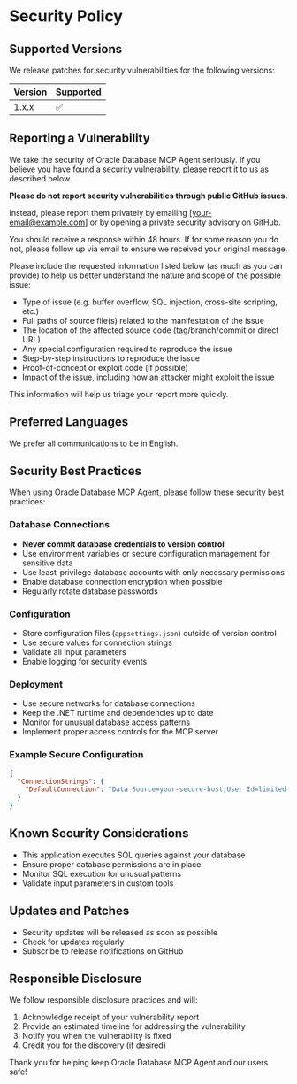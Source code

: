 # Security Policy

## Supported Versions

We release patches for security vulnerabilities for the following versions:

| Version | Supported          |
| ------- | ------------------ |
| 1.x.x   | :white_check_mark: |

## Reporting a Vulnerability

We take the security of Oracle Database MCP Agent seriously. If you believe you have found a security vulnerability, please report it to us as described below.

**Please do not report security vulnerabilities through public GitHub issues.**

Instead, please report them privately by emailing [your-email@example.com] or by opening a private security advisory on GitHub.

You should receive a response within 48 hours. If for some reason you do not, please follow up via email to ensure we received your original message.

Please include the requested information listed below (as much as you can provide) to help us better understand the nature and scope of the possible issue:

* Type of issue (e.g. buffer overflow, SQL injection, cross-site scripting, etc.)
* Full paths of source file(s) related to the manifestation of the issue
* The location of the affected source code (tag/branch/commit or direct URL)
* Any special configuration required to reproduce the issue
* Step-by-step instructions to reproduce the issue
* Proof-of-concept or exploit code (if possible)
* Impact of the issue, including how an attacker might exploit the issue

This information will help us triage your report more quickly.

## Preferred Languages

We prefer all communications to be in English.

## Security Best Practices

When using Oracle Database MCP Agent, please follow these security best practices:

### Database Connections

- **Never commit database credentials to version control**
- Use environment variables or secure configuration management for sensitive data
- Use least-privilege database accounts with only necessary permissions
- Enable database connection encryption when possible
- Regularly rotate database passwords

### Configuration

- Store configuration files (`appsettings.json`) outside of version control
- Use secure values for connection strings
- Validate all input parameters
- Enable logging for security events

### Deployment

- Use secure networks for database connections
- Keep the .NET runtime and dependencies up to date
- Monitor for unusual database access patterns
- Implement proper access controls for the MCP server

### Example Secure Configuration

```json
{
  "ConnectionStrings": {
    "DefaultConnection": "Data Source=your-secure-host;User Id=limited-user;Password=strong-password;Encryption=true;"
  }
}
```

## Known Security Considerations

- This application executes SQL queries against your database
- Ensure proper database permissions are in place
- Monitor SQL execution for unusual patterns
- Validate input parameters in custom tools

## Updates and Patches

- Security updates will be released as soon as possible
- Check for updates regularly
- Subscribe to release notifications on GitHub

## Responsible Disclosure

We follow responsible disclosure practices and will:

1. Acknowledge receipt of your vulnerability report
2. Provide an estimated timeline for addressing the vulnerability
3. Notify you when the vulnerability is fixed
4. Credit you for the discovery (if desired)

Thank you for helping keep Oracle Database MCP Agent and our users safe!
